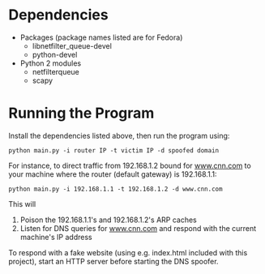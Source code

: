 # Dependencies
* Packages (package names listed are for Fedora)
  - libnetfilter_queue-devel
  - python-devel
* Python 2 modules
  - netfilterqueue
  - scapy

# Running the Program
Install the dependencies listed above, then run the program using:

```
python main.py -i router IP -t victim IP -d spoofed domain
```

For instance, to direct traffic from 192.168.1.2 bound for www.cnn.com to your machine where the router (default gateway) is 192.168.1.1:

```
python main.py -i 192.168.1.1 -t 192.168.1.2 -d www.cnn.com
```

This will
1. Poison the 192.168.1.1's and 192.168.1.2's ARP caches
2. Listen for DNS queries for www.cnn.com and respond with the current machine's IP address

To respond with a fake website (using e.g. index.html included with this project), start an HTTP server before starting the DNS spoofer.

